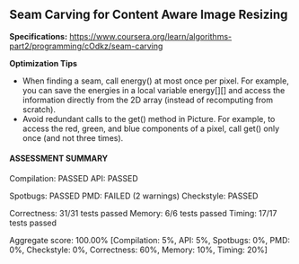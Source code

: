 ## Seam Carving for Content Aware Image Resizing

**Specifications:** 
https://www.coursera.org/learn/algorithms-part2/programming/cOdkz/seam-carving

**Optimization Tips**
* When finding a seam, call energy() at most once per pixel. For example, you can save the energies in a local variable energy[][] and access the information directly from the 2D array (instead of recomputing from scratch).
* Avoid redundant calls to the get() method in Picture. For example, to access the red, green, and blue components of a pixel, call get() only once (and not three times).

#### ASSESSMENT SUMMARY

Compilation:  PASSED
API:          PASSED

Spotbugs:     PASSED
PMD:          FAILED (2 warnings)
Checkstyle:   PASSED

Correctness:  31/31 tests passed
Memory:       6/6 tests passed
Timing:       17/17 tests passed

Aggregate score: 100.00%
[Compilation: 5%, API: 5%, Spotbugs: 0%, PMD: 0%, Checkstyle: 0%, Correctness: 60%, Memory: 10%, Timing: 20%]
